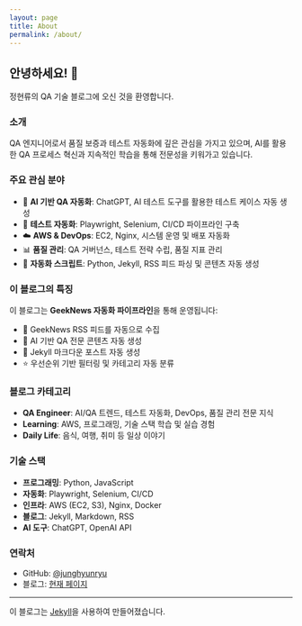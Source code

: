 ```yaml
---
layout: page
title: About
permalink: /about/
---
```


## 안녕하세요! 👋

정현류의 QA 기술 블로그에 오신 것을 환영합니다.

### 소개

QA 엔지니어로서 품질 보증과 테스트 자동화에 깊은 관심을 가지고 있으며, AI를 활용한 QA 프로세스 혁신과 지속적인 학습을 통해 전문성을 키워가고 있습니다.

### 주요 관심 분야

- 🤖 **AI 기반 QA 자동화**: ChatGPT, AI 테스트 도구를 활용한 테스트 케이스 자동 생성
- 🧪 **테스트 자동화**: Playwright, Selenium, CI/CD 파이프라인 구축
- ☁️ **AWS & DevOps**: EC2, Nginx, 시스템 운영 및 배포 자동화
- 📊 **품질 관리**: QA 거버넌스, 테스트 전략 수립, 품질 지표 관리
- 🔧 **자동화 스크립트**: Python, Jekyll, RSS 피드 파싱 및 콘텐츠 자동 생성

### 이 블로그의 특징

이 블로그는 **GeekNews 자동화 파이프라인**을 통해 운영됩니다:

- 📰 GeekNews RSS 피드를 자동으로 수집
- 🤖 AI 기반 QA 전문 콘텐츠 자동 생성
- 📝 Jekyll 마크다운 포스트 자동 생성
- ⭐ 우선순위 기반 필터링 및 카테고리 자동 분류

### 블로그 카테고리

- **QA Engineer**: AI/QA 트렌드, 테스트 자동화, DevOps, 품질 관리 전문 지식
- **Learning**: AWS, 프로그래밍, 기술 스택 학습 및 실습 경험
- **Daily Life**: 음식, 여행, 취미 등 일상 이야기

### 기술 스택

- **프로그래밍**: Python, JavaScript
- **자동화**: Playwright, Selenium, CI/CD
- **인프라**: AWS (EC2, S3), Nginx, Docker
- **블로그**: Jekyll, Markdown, RSS
- **AI 도구**: ChatGPT, OpenAI API

### 연락처

- GitHub: [@junghyunryu](https://github.com/junghyunryu)
- 블로그: [현재 페이지](https://junghyunryu.github.io)

---

이 블로그는 [Jekyll](https://jekyllrb.com/)을 사용하여 만들어졌습니다.
